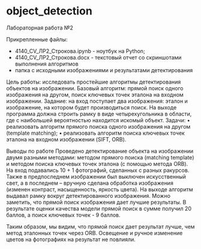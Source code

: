 # object_detection
Лабораторная работа №2

Прикрепленные файлы:
- 4140_CV_ЛР2_Строкова.ipynb - ноутбук на Python;
- 4140_CV_ЛР2_Строкова.docx - текстовый отчет со скриншотами выполнения алгоритмов
- папка с исходными изображениями и результатами детектирования

Цель работы: исследовать простейшие алгоритмы детектирования объектов на изображении.
Базовый алгоритм: прямой поиск одного изображения на другом, поиск ключевых точек эталона на входном изображении.
Задание: на вход поступает два изображения: эталон и изображение, на котором будет производиться поиск. На выходе программа должна строить рамку в виде четырехугольника в области, где с наибольшей вероятностью находится искомый объект.
Задачи: 
•	реализовать алгоритм прямого поиска одного изображения на другом (template matching);
•	реализовать алгоритм поиска ключевых точек эталона на входном изображении (SIFT, ORB).


Выводы по работе
Проведено детектирование объекта на изображении двумя разными методами: методом прямого поиска (matching template) и методом поиска ключевых точек эталона (с помощью метода ORB).
На вход подавались 10 + 1 фотографий, сделанных с разных ракурсов. Также в предпоследнем изображении был выключен искусственный свет, а в последнем – вручную сделана обработка изображения (изменен контраст, насыщенность, яркость цвета). На выходе алгоритм выдавал рамку вокруг детектированного изображения.
Можно заметить, что прямой поиск изображения дает лучшие результаты. В результате оценки качества модели прямой поиск в сумме получил 20 баллов, а поиск ключевых точек - 9 баллов.

Таким образом, мы видим, что прямой поиск дает результат лучше, чем метод эталонных точек через ORB. Освещение и ручное изменение цветов на фотографиях на результат не повлияли.
 
